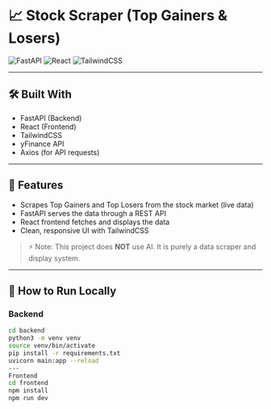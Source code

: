 # 📈 Stock Scraper (Top Gainers & Losers)

![FastAPI](https://img.shields.io/badge/FastAPI-005571?style=for-the-badge&logo=fastapi)
![React](https://img.shields.io/badge/React-20232A?style=for-the-badge&logo=react)
![TailwindCSS](https://img.shields.io/badge/TailwindCSS-06B6D4?style=for-the-badge&logo=tailwindcss)

---

## 🛠️ Built With
- FastAPI (Backend)
- React (Frontend)
- TailwindCSS
- yFinance API
- Axios (for API requests)

---

## 🚀 Features
- Scrapes Top Gainers and Top Losers from the stock market (live data)
- FastAPI serves the data through a REST API
- React frontend fetches and displays the data
- Clean, responsive UI with TailwindCSS

> ⚡ Note: This project does **NOT** use AI. It is purely a data scraper and display system.


---

## 📂 How to Run Locally

### Backend
```bash
cd backend
python3 -m venv venv
source venv/bin/activate
pip install -r requirements.txt
uvicorn main:app --reload
---
Frontend
cd frontend
npm install
npm run dev
